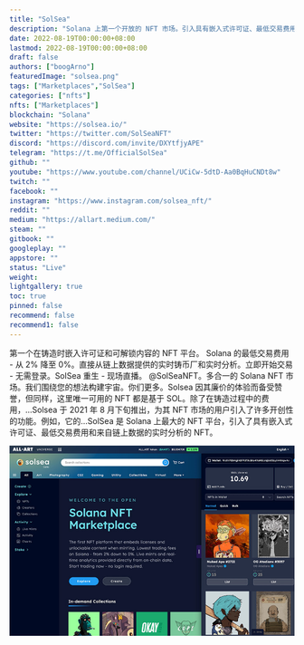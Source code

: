 ```yaml
---
title: "SolSea"
description: "Solana 上第一个开放的 NFT 市场。引入具有嵌入式许可证、最低交易费用和来自链上数据的实时分析的 NFT。"
date: 2022-08-19T00:00:00+08:00
lastmod: 2022-08-19T00:00:00+08:00
draft: false
authors: ["boogArno"]
featuredImage: "solsea.png"
tags: ["Marketplaces","SolSea"]
categories: ["nfts"]
nfts: ["Marketplaces"]
blockchain: "Solana"
website: "https://solsea.io/"
twitter: "https://twitter.com/SolSeaNFT"
discord: "https://discord.com/invite/DXYtfjyAPE"
telegram: "https://t.me/OfficialSolSea"
github: ""
youtube: "https://www.youtube.com/channel/UCiCw-5dtD-Aa0BqHuCNDt8w"
twitch: ""
facebook: ""
instagram: "https://www.instagram.com/solsea_nft/"
reddit: ""
medium: "https://allart.medium.com/"
steam: ""
gitbook: ""
googleplay: ""
appstore: ""
status: "Live"
weight: 
lightgallery: true
toc: true
pinned: false
recommend: false
recommend1: false
---
```


第一个在铸造时嵌入许可证和可解锁内容的 NFT 平台。 Solana 的最低交易费用 - 从 2% 降至 0%。直接从链上数据提供的实时铸币厂和实时分析。立即开始交易 - 无需登录。SolSea 重生 - 现场直播。 @SolSeaNFT。多合一的 Solana NFT 市场。我们围绕您的想法构建宇宙。你们更多。Solsea 因其廉价的体验而备受赞誉，但同样，这里唯一可用的 NFT 都是基于 SOL。除了在铸造过程中的费用，...Solsea 于 2021 年 8 月下旬推出，为其 NFT 市场的用户引入了许多开创性的功能。例如，它的...SolSea 是 Solana 上最大的 NFT 平台，引入了具有嵌入式许可证、最低交易费用和来自链上数据的实时分析的 NFT。

![solsea-dapp-marketplaces-solana-image2_e570efb975a84243cfbd1d6375dd67ef](solsea-dapp-marketplaces-solana-image2_e570efb975a84243cfbd1d6375dd67ef.png)

